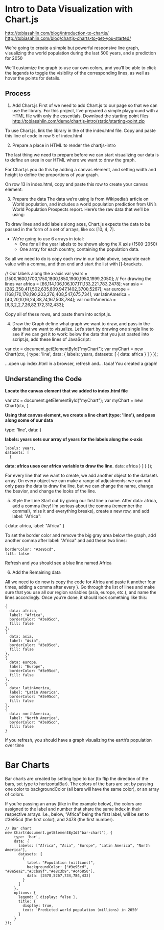 
# Intro to Data Visualization with Chart.js
http://tobiasahlin.com/blog/introduction-to-chartjs/
http://tobiasahlin.com/blog/chartjs-charts-to-get-you-started/

We’re going to create a simple but powerful responsive line graph, visualizing the world population during the last 500 years, and a prediction for 2050

We’ll customize the graph to use our own colors, and you’ll be able to click the legends to toggle the visibility of the corresponding lines, as well as hover the points for details.

## Process

1. Add Chart.js
First of we need to add Chart.js to our page so that we can use the library. For this project, I’ve prepared a simple playground with a HTML file with only the essentials. Download the starting point files
http://tobiasahlin.com/demo/chartjs-intro/static/starting-point.zip

To use Chart.js, link the library in the <head> of the index.html file. Copy and paste this line of code in row 5 of index.html
<script src="https://cdnjs.cloudflare.com/ajax/libs/Chart.js/2.5.0/Chart.min.js"></script>

2. Prepare a place in HTML to render the chartjs-intro

The last thing we need to prepare before we can start visualizing our data is to define an area in our HTML where we want to draw the graph.

For Chart.js you do this by adding a canvas element, and setting width and height to define the proportions of your graph.

On row 13 in index.html, copy and paste this row to create your canvas element:
<canvas id="myChart" width="1600" height="900"></canvas>

3. Prepare the data
The data we’re using is from Wikipedia’s article on World population, and includes a world population prediction from UN’s World Population Prospects report. Here’s the raw data that we’ll be using:

To draw lines and add labels along axes, Chart.js expects the data to be passed in the form of a set of arrays, like so: [10, 4, 7].

* We’re going to use 6 arrays in total:
    * One for all the year labels to be shown along the X axis (1500-2050)
    * One array for each country, containing the population data.

So all we need to do is copy each row in our table above, separate each value with a comma, and then end and start the list with []-brackets.

// Our labels along the x-axis
var years = [1500,1600,1700,1750,1800,1850,1900,1950,1999,2050];
// For drawing the lines
var africa = [86,114,106,106,107,111,133,221,783,2478];
var asia = [282,350,411,502,635,809,947,1402,3700,5267];
var europe = [168,170,178,190,203,276,408,547,675,734];
var latinAmerica = [40,20,10,16,24,38,74,167,508,784];
var northAmerica = [6,3,2,2,7,26,82,172,312,433];

Copy all of these rows, and paste them into script.js.

4. Draw the Graph
define what graph we want to draw, and pass in the data that we want to visualize. Let’s start by drawing one single line to see if we can get it to work: below the data that you just pasted into script.js, add these lines of JavaScript:

var ctx = document.getElementById("myChart");
var myChart = new Chart(ctx, {
  type: 'line',
  data: {
    labels: years,
    datasets: [
      {
        data: africa
      }
    ]
  }
});

…open up index.html in a browser, refresh and… tada! You created a graph!

## Understanding the Code
**Locate the canvas element that we added to index.html file**

var ctx = document.getElementById("myChart");
var myChart = new Chart(ctx, {

**Using that canvas element, we create a line chart (type: 'line'), and pass along some of our data**

  type: 'line',
  data: {

**labels: years sets our array of years for the labels along the x-axis**

    labels: years,
    datasets: [
      {
**data: africa uses our africa variable to draw the line.**
        data: africa
      }
    ]
  }
});


For every line that we want to create, we add another object to the datasets array. On every object we can make a range of adjustments: we can not only pass the data to draw the line, but we can change the name, change the beavior, and change the looks of the line.

5. Style the Line
Start out by giving our first line a name. After data: africa, add a comma (hey! I’m serious about the comma (remember the comma!), miss it and everything breaks), create a new row, and add label: "Africa":

  {
    data: africa,
    label: "Africa"
  }

  To set the border color and remove the big gray area below the graph, add another comma after label: "Africa" and add these two lines:

    borderColor: "#3e95cd",
    fill: false

Refresh and you should see a blue line named Africa

6. Add the Remaining data

All we need to do now is copy the code for Africa and paste it another four times, adding a comma after every }. Go through the list of lines and make sure that you use all our region variables (asia, europe, etc.), and name the lines accordingly. Once you’re done, it should look something like this:

    {
      data: africa,
      label: "Africa",
      borderColor: "#3e95cd",
      fill: false
    },
    {
      data: asia,
      label: "Asia",
      borderColor: "#3e95cd",
      fill: false
    },
    {
      data: europe,
      label: "Europe",
      borderColor: "#3e95cd",
      fill: false
    },
    {
      data: latinAmerica,
      label: "Latin America",
      borderColor: "#3e95cd",
      fill: false
    },
    {
      data: northAmerica,
      label: "North America",
      borderColor: "#3e95cd",
      fill: false
    }

If you refresh, you should have a graph visualizing the earth’s population over time

# Bar Charts

Bar charts are created by setting type to bar (to flip the direction of the bars, set type to horizontalBar). The colors of the bars are set by passing one color to backgroundColor (all bars will have the same color), or an array of colors.

If you’re passing an array (like in the example below), the colors are assigned to the label and number that share the same index in their respective arrays. I.e., below, “Africa” being the first label, will be set to #3e95cd (the first color), and 2478 (the first number).

    // Bar chart
    new Chart(document.getElementById("bar-chart"), {
        type: 'bar',
        data: {
          labels: ["Africa", "Asia", "Europe", "Latin America", "North America"],
          datasets: [
            {
              label: "Population (millions)",
              backgroundColor: ["#3e95cd", "#8e5ea2","#3cba9f","#e8c3b9","#c45850"],
              data: [2478,5267,734,784,433]
            }
          ]
        },
        options: {
          legend: { display: false },
          title: {
            display: true,
            text: 'Predicted world population (millions) in 2050'
          }
        }
    });
